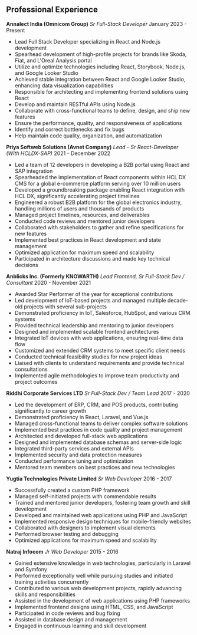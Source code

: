 ## Professional Experience

**Annalect India (Omnicom Group)**
*Sr Full-Stack Developer*
January 2023 - Present
- Lead Full Stack Developer specializing in React and Node.js development
- Spearhead development of high-profile projects for brands like Skoda, Fiat, and L'Oreal Analysis portal
- Utilize and optimize technologies including React, Storybook, Node.js, and Google Looker Studio
- Achieved stable integration between React and Google Looker Studio, enhancing data visualization capabilities
- Responsible for architecting and implementing frontend solutions using React
- Develop and maintain RESTful APIs using Node.js
- Collaborate with cross-functional teams to define, design, and ship new features
- Ensure the performance, quality, and responsiveness of applications
- Identify and correct bottlenecks and fix bugs
- Help maintain code quality, organization, and automatization

**Priya Softweb Solutions (Avnet Company)**
*Lead - Sr React-Developer (With HCLDX-SAP)*
2021 - December 2022
- Led a team of 12 developers in developing a B2B portal using React and SAP integration
- Spearheaded the implementation of React components within HCL DX CMS for a global e-commerce platform serving over 10 million users
- Developed a groundbreaking package enabling React integration with HCL DX, significantly accelerating project timelines
- Engineered a robust B2B platform for the global electronics industry, handling millions of users and thousands of products
- Managed project timelines, resources, and deliverables
- Conducted code reviews and mentored junior developers
- Collaborated with stakeholders to gather and refine specifications for new features
- Implemented best practices in React development and state management
- Optimized application for maximum speed and scalability
- Participated in architecture discussions and made key technical decisions

**Anblicks Inc. (Formerly KNOWARTH)**
*Lead Frontend, Sr Full-Stack Dev / Consultant*
2020 - November 2021
- Awarded Star Performer of the year for exceptional contributions
- Led development of IoT-based projects and managed multiple decade-old projects with several sub-projects
- Demonstrated proficiency in IoT, Salesforce, HubSpot, and various CRM systems
- Provided technical leadership and mentoring to junior developers
- Designed and implemented scalable frontend architectures
- Integrated IoT devices with web applications, ensuring real-time data flow
- Customized and extended CRM systems to meet specific client needs
- Conducted technical feasibility studies for new project ideas
- Liaised with clients to understand requirements and provide technical consultations
- Implemented agile methodologies to improve team productivity and project outcomes

**Riddhi Corporate Services LTD**
*Sr Full-Stack Dev / Team Lead*
2017 - 2020
- Led the development of ERP, CRM, and POS products, contributing significantly to career growth
- Demonstrated proficiency in React, Laravel, and Vue.js
- Managed cross-functional teams to deliver complex software solutions
- Implemented best practices in code quality and project management
- Architected and developed full-stack web applications
- Designed and implemented database schemas and server-side logic
- Integrated third-party services and external APIs
- Implemented security and data protection measures
- Conducted performance tuning and optimization
- Mentored team members on best practices and new technologies

**Yugtia Technologies Private Limited**
*Sr Web Developer*
2016 - 2017
- Successfully created a custom PHP framework
- Managed self-initiated projects with commendable results
- Trained and mentored junior developers, fostering team growth and skill development
- Developed and maintained web applications using PHP and JavaScript
- Implemented responsive design techniques for mobile-friendly websites
- Collaborated with designers to implement visual elements
- Performed browser testing and debugging
- Optimized applications for maximum speed and scalability

**Natraj Infocom**
*Jr Web Developer*
2015 - 2016
- Gained extensive knowledge in web technologies, particularly in Laravel and Symfony
- Performed exceptionally well while pursuing studies and initiated training activities concurrently
- Contributed to various web development projects, rapidly advancing skills and responsibilities
- Assisted in the development of web applications using PHP frameworks
- Implemented frontend designs using HTML, CSS, and JavaScript
- Participated in code reviews and bug fixing
- Assisted in database design and management
- Engaged in continuous learning and skill development
